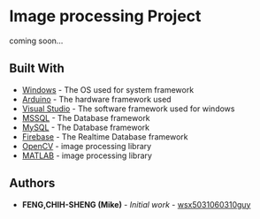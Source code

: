 # Image processing Project

coming soon...

## Built With

* [Windows](https://www.microsoft.com/en-us/windows) - The OS used for system framework
* [Arduino](https://www.arduino.cc/) - The hardware framework used
* [Visual Studio](https://www.visualstudio.com/) - The software framework used for windows
* [MSSQL](https://www.microsoft.com/en-us/sql-server) - The Database framework 
* [MySQL](https://www.mysql.com/) - The Database framework 
* [Firebase](https://firebase.google.com/) - The Realtime Database framework 
* [OpenCV](https://opencv.org/) - image processing library 
* [MATLAB](https://www.mathworks.com/) - image processing library 



## Authors

* **FENG,CHIH-SHENG (Mike)** - *Initial work* - [wsx5031060310guy](https://github.com/wsx5031060310guy)

